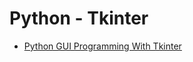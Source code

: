# Python - Tkinter

* [Python GUI Programming With Tkinter](https://realpython.com/python-gui-tkinter/)


